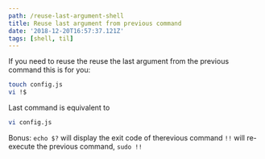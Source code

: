 ```yaml
---
path: /reuse-last-argument-shell
title: Reuse last argument from previous command
date: '2018-12-20T16:57:37.121Z'
tags: [shell, til]
---
```

If you need to reuse the reuse the last argument from the previous command this is for you:
```bash
touch config.js
vi !$
```
Last command is equivalent to 
```bash
vi config.js
```
Bonus:
`echo $?` will display the exit code of therevious command
`!!` will re-execute the previous command, `sudo !!`